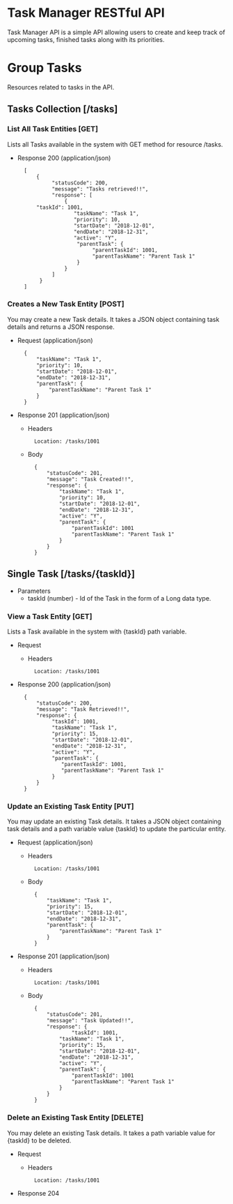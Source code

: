 # Task Manager RESTful API

Task Manager API is a simple API allowing users to create and keep track of upcoming tasks, finished tasks along with its priorities.

# Group Tasks

Resources related to tasks in the API.

## Tasks Collection [/tasks]

### List All Task Entities [GET]

Lists all Tasks available in the system with GET method for resource /tasks.

+ Response 200 (application/json)

        [
            {
				 "statusCode": 200,
				 "message": "Tasks retrieved!!",
				 "response": [
					 {
			"taskId": 1001,
						"taskName": "Task 1",
						"priority": 10,
						"startDate": "2018-12-01",
						"endDate": "2018-12-31",
						"active": "Y",
						 "parentTask": {
							  "parentTaskId": 1001,
							  "parentTaskName": "Parent Task 1"
						 }
					 }
				 ]
			 }
        ]

### Creates a New Task Entity [POST]

You may create a new Task details. It takes a JSON object containing task details and returns a JSON response.

+ Request (application/json)

        {
			"taskName": "Task 1",
			"priority": 10,
			"startDate": "2018-12-01",
			"endDate": "2018-12-31",
			"parentTask": {
				"parentTaskName": "Parent Task 1"
			}
		}

+ Response 201 (application/json)

    + Headers

            Location: /tasks/1001

    + Body

			{
				"statusCode": 201,
				"message": "Task Created!!",
				"response": {
					"taskName": "Task 1",
					"priority": 10,
					"startDate": "2018-12-01",
					"endDate": "2018-12-31",
					"active": "Y",
					"parentTask": {
						"parentTaskId": 1001
						"parentTaskName": "Parent Task 1"
					}
				}
			}

## Single Task [/tasks/{taskId}]

+ Parameters
    + taskId (number) - Id of the Task in the form of a Long data type.

### View a Task Entity [GET]

Lists a Task available in the system with {taskId} path variable.

+ Request

    + Headers

            Location: /tasks/1001
            
+ Response 200 (application/json)

		{
			"statusCode": 200,
	 		"message": "Task Retrieved!!",
	 		"response": {
				 "taskId": 1001,
				 "taskName": "Task 1",
				 "priority": 15,
				 "startDate": "2018-12-01",
				 "endDate": "2018-12-31",
				 "active": "Y",
				 "parentTask": {
					"parentTaskId": 1001,
					"parentTaskName": "Parent Task 1"
				 }
			}
		}

### Update an Existing Task Entity [PUT]

You may update an existing Task details. It takes a JSON object containing task details and a path variable value {taskId} to update the particular entity.

+ Request (application/json)

    + Headers

            Location: /tasks/1001
            
    + Body

            {
				"taskName": "Task 1",
				"priority": 15,
				"startDate": "2018-12-01",
				"endDate": "2018-12-31",
				"parentTask": {
					"parentTaskName": "Parent Task 1"
				}
			}

+ Response 201 (application/json)

    + Headers

            Location: /tasks/1001

    + Body

			{
				"statusCode": 201,
				"message": "Task Updated!!",
				"response": {
          				"taskId": 1001,
					"taskName": "Task 1",
					"priority": 15,
					"startDate": "2018-12-01",
					"endDate": "2018-12-31",
					"active": "Y",
					"parentTask": {
						"parentTaskId": 1001
						"parentTaskName": "Parent Task 1"
					}
				}
			}
        
### Delete an Existing Task Entity [DELETE]

You may delete an existing Task details. It takes a path variable value for {taskId} to be deleted.

+ Request

    + Headers

            Location: /tasks/1001
            
+ Response 204

